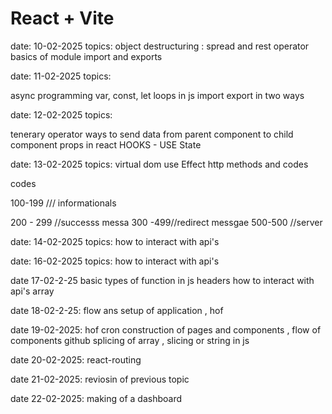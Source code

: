 # React + Vite
date: 10-02-2025
topics:
object destructuring :
spread and rest operator 
basics of module import and exports 




date: 11-02-2025
topics:

async programming 
var, const, let
loops in js
import export in two ways 


date: 12-02-2025
topics:

tenerary operator 
ways to send data from parent component to child component
props in react
HOOKS - USE State 



date: 13-02-2025
topics:
virtual dom
use Effect
http methods and codes 

codes 

100-199 /// informationals 

200 - 299 //successs messa
300 -499//redirect messgae
500-500 //server

date: 14-02-2025
topics:
how to interact with api's 



date: 16-02-2025
topics:
how to interact with api's 




date 17-02-2-25
basic types of function in js 
headers
how to interact with api's 
array




date 18-02-2-25:
flow ans setup of application ,
hof




date 19-02-2025:
hof
cron
construction of pages and components , 
flow of components 
github
splicing of array , slicing or string in js 









date 20-02-2025:
react-routing 



date 21-02-2025:
reviosin of previous topic





date 22-02-2025:
making of a dashboard 


